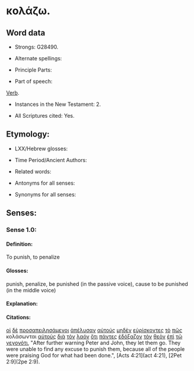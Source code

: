 # κολάζω.

<!-- Status: S2=Needs2ndReview -->
<!-- Lexica used for edits: BDAG, FFM, LN, BN, A-S -->

## Word data

* Strongs: G28490.


* Alternate spellings:

* Principle Parts: 

* Part of speech: 

[Verb](http://ugg.readthedocs.io/en/latest/verb.html).

* Instances in the New Testament: 2.

* All Scriptures cited: Yes.

## Etymology: 

* LXX/Hebrew glosses: 

* Time Period/Ancient Authors: 

* Related words: 

* Antonyms for all senses:

* Synonyms for all senses: 

## Senses:

### Sense 1.0:

#### Definition: 

To punish, to penalize

#### Glosses:

punish, penalize, be punished (in the passive voice), cause to be punished (in the middle voice)

#### Explanation:

#### Citations:

[οἱ](../G35880/01.md) [δὲ](../G11610/01.md) [προσαπειλησάμενοι](../G43240/01.md) [ἀπέλυσαν](../G06300/01.md) [αὐτούς](../G08460/01.md) [μηδὲν](../G33670/01.md) [εὑρίσκοντες](../G21470/01.md) [τὸ](../G35880/01.md) [πῶς](../G44590/01.md) κολάσωνται [αὐτούς](../G08460/01.md) [διὰ](../G12230/01.md) [τὸν](../G35880/01.md) [λαόν](../G29920/01.md) [ὅτι](../G37540/01.md) [πάντες](../G39560/01.md) [ἐδόξαζον](../G13920/01.md) [τὸν](../G35880/01.md) [θεὸν](../G23160/01.md) [ἐπὶ](../G19090/01.md) [τῷ](../G35880/01.md) [γεγονότι](../G10960/01.md), 
"After further warning Peter and John, they let them go. They were unable to find any excuse to punish them, because all of the people were praising God for what had been done.", 
[Acts 4:21](act 4:21),  [2Pet 2:9](2pe 2:9). 
